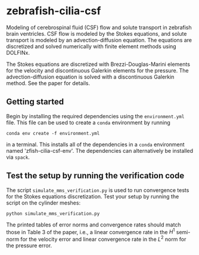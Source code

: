 # zebrafish-cilia-csf
Modeling of cerebrospinal fluid (CSF) flow and solute transport in zebrafish brain ventricles.
CSF flow is modeled by the Stokes equations, and solute transport is modeled by an advection-diffusion
equation. The equations are discretized and solved numerically with finite element methods using
DOLFINx.

The Stokes equations are discretized with Brezzi-Douglas-Marini elements for the velocity and
discontinuous Galerkin elements for the pressure. The advection-diffusion equation is solved
with a discontinuous Galerkin method. See the paper for details.

## Getting started
Begin by installing the required dependencies using the `environment.yml` file. This file
can be used to create a `conda` environment by running
```
conda env create -f environment.yml
```
in a terminal. This installs all of the dependencies in a `conda` environment named
'zfish-cilia-csf-env'. The dependencies can alternatively be installed via `spack`.

## Test the setup by running the verification code
The script `simulate_mms_verification.py` is used to run convergence tests for the 
Stokes equations discretization. Test your setup by running the script on the 
cylinder meshes:
```
python simulate_mms_verification.py
```
The printed tables of error norms and convergence rates should
match those in Table 3 of the paper, i.e., a linear convergence rate in the 
$H^1$ semi-norm for the velocity error and linear convergence rate in the
$L^2$ norm for the pressure error.